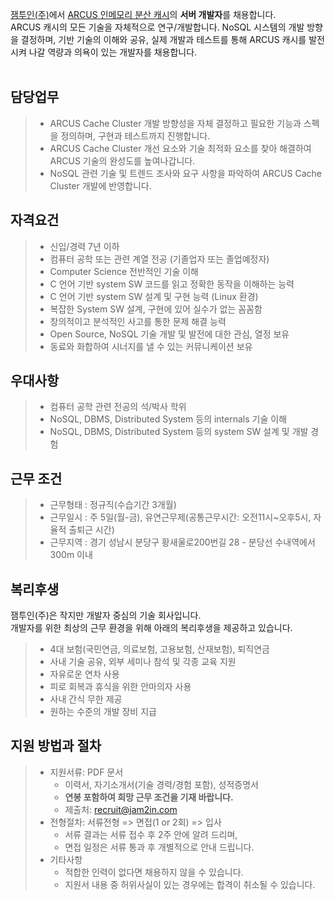 [잼투인(주)](http://www.jam2in.com/)에서
[ARCUS 인메모리 분산 캐시](http://naver.github.io/arcus/)의 **서버 개발자**를 채용합니다. <br />
ARCUS 캐시의 모든 기술을 자체적으로 연구/개발합니다.
NoSQL 시스템의 개발 방향을 결정하며, 기반 기술의 이해와 공유, 실제 개발과 테스트를 통해
ARCUS 캐시를 발전시켜 나갈 역량과 의욕이 있는 개발자를 채용합니다.
<br /> <br /> 

## 담당업무

> - ARCUS Cache Cluster 개발 방향성을 자체 결정하고 필요한 기능과 스펙을 정의하며, 구현과 테스트까지 진행합니다.
> - ARCUS Cache Cluster 개선 요소와 기술 최적화 요소를 찾아 해결하여 ARCUS 기술의 완성도를 높여나갑니다.
> - NoSQL 관련 기술 및 트렌드 조사와 요구 사항을 파악하여 ARCUS Cache Cluster 개발에 반영합니다.

## 자격요건

> - 신입/경력 7년 이하
> - 컴퓨터 공학 또는 관련 계열 전공 (기졸업자 또는 졸업예정자)
> - Computer Science 전반적인 기술 이해
> - C 언어 기반 system SW 코드를 읽고 정확한 동작을 이해하는 능력
> - C 언어 기반 system SW 설계 및 구현 능력 (Linux 환경)
> - 복잡한 System SW 설계, 구현에 있어 실수가 없는 꼼꼼함
> - 창의적이고 분석적인 사고를 통한 문제 해결 능력
> - Open Source, NoSQL 기술 개발 및 발전에 대한 관심, 열정 보유
> - 동료와 화합하여 시너지를 낼 수 있는 커뮤니케이션 보유

## 우대사항

> - 컴퓨터 공학 관련 전공의 석/박사 학위
> - NoSQL, DBMS, Distributed System 등의 internals 기술 이해
> - NoSQL, DBMS, Distributed System 등의 system SW 설계 및 개발 경험

## 근무 조건

> - 근무형태 : 정규직(수습기간 3개월)
> - 근무일시 : 주 5일(월-금), 유연근무제(공통근무시간: 오전11시~오후5시, 자율적 출퇴근 시간)
> - 근무지역 : 경기 성남시 분당구 황새울로200번길 28 - 분당선 수내역에서 300m 이내

## 복리후생

잼투인(주)은 작지만 개발자 중심의 기술 회사입니다. <br />
개발자를 위한 최상의 근무 환경을 위해 아래의 복리후생을 제공하고 있습니다.

> - 4대 보험(국민연금, 의료보험, 고용보험, 산재보험), 퇴직연금
> - 사내 기술 공유, 외부 세미나 참석 및 각종 교육 지원
> - 자유로운 연차 사용
> - 피로 회복과 휴식을 위한 안마의자 사용
> - 사내 간식 무한 제공
> - 원하는 수준의 개발 장비 지급

## 지원 방법과 절차

> - 지원서류: PDF 문서
>    - 이력서, 자기소개서(기술 경력/경험 포함), 성적증명서
>    - **연봉 포함하여 희망 근무 조건을 기재 바랍니다.**
>    - 제출처: <recruit@jam2in.com>
> - 전형절차: 서류전형 => 면접(1 or 2회) => 입사
>    - 서류 결과는 서류 접수 후 2주 안에 알려 드리며,
>    - 면접 일정은 서류 통과 후 개별적으로 안내 드립니다.
> - 기타사항
>    - 적합한 인력이 없다면 채용하지 않을 수 있습니다.
>    - 지원서 내용 중 허위사실이 있는 경우에는 합격이 취소될 수 있습니다.
